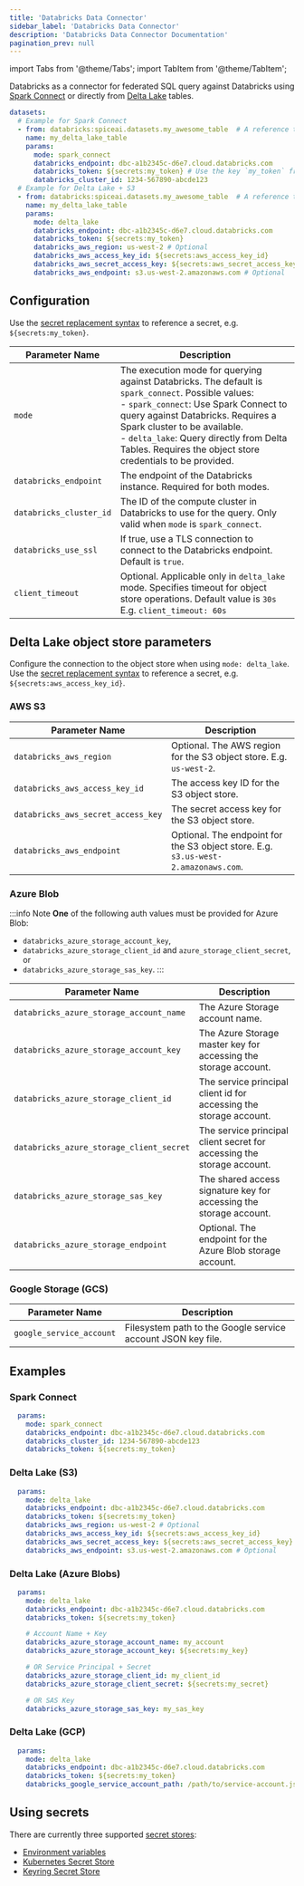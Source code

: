 ```yaml
---
title: 'Databricks Data Connector'
sidebar_label: 'Databricks Data Connector'
description: 'Databricks Data Connector Documentation'
pagination_prev: null
---
```


import Tabs from '@theme/Tabs';
import TabItem from '@theme/TabItem';

Databricks as a connector for federated SQL query against Databricks using [Spark Connect](https://www.databricks.com/blog/2022/07/07/introducing-spark-connect-the-power-of-apache-spark-everywhere.html) or directly from [Delta Lake](https://delta.io/) tables.


```yaml
datasets:
  # Example for Spark Connect
  - from: databricks:spiceai.datasets.my_awesome_table  # A reference to a table in the Databricks unity catalog
    name: my_delta_lake_table
    params:
      mode: spark_connect
      databricks_endpoint: dbc-a1b2345c-d6e7.cloud.databricks.com
      databricks_token: ${secrets:my_token} # Use the key `my_token` from any secret store
      databricks_cluster_id: 1234-567890-abcde123
  # Example for Delta Lake + S3
  - from: databricks:spiceai.datasets.my_awesome_table  # A reference to a table in the Databricks unity catalog
    name: my_delta_lake_table
    params:
      mode: delta_lake
      databricks_endpoint: dbc-a1b2345c-d6e7.cloud.databricks.com
      databricks_token: ${secrets:my_token}
      databricks_aws_region: us-west-2 # Optional
      databricks_aws_access_key_id: ${secrets:aws_access_key_id}
      databricks_aws_secret_access_key: ${secrets:aws_secret_access_key}
      databricks_aws_endpoint: s3.us-west-2.amazonaws.com # Optional
```

## Configuration

Use the [secret replacement syntax](../secret-stores/index.md) to reference a secret, e.g. `${secrets:my_token}`.

| Parameter Name          | Description                                                                                                                                                                                                                                                                                                                        |
| ----------------------- | ---------------------------------------------------------------------------------------------------------------------------------------------------------------------------------------------------------------------------------------------------------------------------------------------------------------------------------- |
| `mode`                  | The execution mode for querying against Databricks. The default is `spark_connect`. Possible values: <br> - `spark_connect`: Use Spark Connect to query against Databricks. Requires a Spark cluster to be available. <br> - `delta_lake`: Query directly from Delta Tables. Requires the object store credentials to be provided. |
| `databricks_endpoint`   | The endpoint of the Databricks instance. Required for both modes.                                                                                                                                                                                                                                                                  |
| `databricks_cluster_id` | The ID of the compute cluster in Databricks to use for the query. Only valid when `mode` is `spark_connect`.                                                                                                                                                                                                                       |
| `databricks_use_ssl`    | If true, use a TLS connection to connect to the Databricks endpoint. Default is `true`.                                                                                                                                                                                                                                            |
| `client_timeout`        | Optional. Applicable only in `delta_lake` mode. Specifies timeout for object store operations. Default value is `30s` E.g. `client_timeout: 60s`                                                                                                                                                                                   |

## Delta Lake object store parameters

Configure the connection to the object store when using `mode: delta_lake`. Use the [secret replacement syntax](../secret-stores/index.md) to reference a secret, e.g. `${secrets:aws_access_key_id}`.

### AWS S3

| Parameter Name                     | Description                                                                        |
| ---------------------------------- | ---------------------------------------------------------------------------------- |
| `databricks_aws_region`            | Optional. The AWS region for the S3 object store. E.g. `us-west-2`.                |
| `databricks_aws_access_key_id`     | The access key ID for the S3 object store.                                         |
| `databricks_aws_secret_access_key` | The secret access key for the S3 object store.                                     |
| `databricks_aws_endpoint`          | Optional. The endpoint for the S3 object store. E.g. `s3.us-west-2.amazonaws.com`. |

### Azure Blob

:::info Note
**One** of the following auth values must be provided for Azure Blob:

- `databricks_azure_storage_account_key`, 
- `databricks_azure_storage_client_id` and `azure_storage_client_secret`, or 
- `databricks_azure_storage_sas_key`.
:::

| Parameter Name                           | Description                                                            |
| ---------------------------------------- | ---------------------------------------------------------------------- |
| `databricks_azure_storage_account_name`  | The Azure Storage account name.                                        |
| `databricks_azure_storage_account_key`   | The Azure Storage master key for accessing the storage account.        |
| `databricks_azure_storage_client_id`     | The service principal client id for accessing the storage account.     |
| `databricks_azure_storage_client_secret` | The service principal client secret for accessing the storage account. |
| `databricks_azure_storage_sas_key`       | The shared access signature key for accessing the storage account.     |
| `databricks_azure_storage_endpoint`      | Optional. The endpoint for the Azure Blob storage account.             |

### Google Storage (GCS)

| Parameter Name           | Description                                                  |
| ------------------------ | ------------------------------------------------------------ |
| `google_service_account` | Filesystem path to the Google service account JSON key file. |

## Examples

### Spark Connect

```yaml
  params:
    mode: spark_connect
    databricks_endpoint: dbc-a1b2345c-d6e7.cloud.databricks.com
    databricks_cluster_id: 1234-567890-abcde123
    databricks_token: ${secrets:my_token}
```

### Delta Lake (S3)

```yaml
  params:
    mode: delta_lake
    databricks_endpoint: dbc-a1b2345c-d6e7.cloud.databricks.com
    databricks_token: ${secrets:my_token}
    databricks_aws_region: us-west-2 # Optional
    databricks_aws_access_key_id: ${secrets:aws_access_key_id}
    databricks_aws_secret_access_key: ${secrets:aws_secret_access_key}
    databricks_aws_endpoint: s3.us-west-2.amazonaws.com # Optional
```

### Delta Lake (Azure Blobs)

```yaml
  params:
    mode: delta_lake
    databricks_endpoint: dbc-a1b2345c-d6e7.cloud.databricks.com
    databricks_token: ${secrets:my_token}

    # Account Name + Key
    databricks_azure_storage_account_name: my_account
    databricks_azure_storage_account_key: ${secrets:my_key}

    # OR Service Principal + Secret
    databricks_azure_storage_client_id: my_client_id
    databricks_azure_storage_client_secret: ${secrets:my_secret}

    # OR SAS Key
    databricks_azure_storage_sas_key: my_sas_key
```

### Delta Lake (GCP)

```yaml
  params:
    mode: delta_lake
    databricks_endpoint: dbc-a1b2345c-d6e7.cloud.databricks.com
    databricks_token: ${secrets:my_token}
    databricks_google_service_account_path: /path/to/service-account.json
```

## Using secrets

There are currently three supported [secret stores](/components/secret-stores/index.md):

* [Environment variables](/components/secret-stores/env)
* [Kubernetes Secret Store](/components/secret-stores/kubernetes)
* [Keyring Secret Store](/components/secret-stores/keyring)
